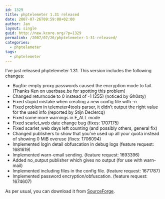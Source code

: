 ```yaml
---
id: 1329
title: phptelemeter 1.31 released
date: 2007-07-26T09:59:08+02:00
author: Jan
layout: single
guid: http://new.kcore.org/?p=1329
permalink: /2007/07/26/phptelemeter-1-31-released/
categories:
  - phptelemeter
tags:
  - phptelemeter
---
```

I&#8217;ve just released phptelemeter 1.31. This version includes the following changes:

  * Bugfix: empty proxy passwords caused the encryption mode to fail. (Thanks Ken on userbase.be for spotting this problem)
  * Changed returncode to 0 instead of -1 (255) (noticed by Gh0sty)
  * Fixed stupid mistake when creating a new config file with -n
  * Fixed problem in telemeter4tools parser, it didn&#8217;t output the right value for the used info (reported by Stijn Declercq)
  * Fixed some more warnings in E_ALL mode
  * Fixed scarlet_web date change bug (fixes: 1707175)
  * Fixed scarlet_web days left counting (and possibly others, general fix)
  * Changed publishers to show that you&#8217;ve used up all your quota instead of showing 0 MiB overuse (fixes: 1706094)
  * Implemented login detail obfuscation in debug logs (feature request: 1681619)
  * Implemented warn-email sending. (feature request: 1693396)
  * Added no_output publisher which gives no output (for use with warn-mail)
  * Implemented including files in the config file. (feature request: 1671787)
  * Implemented password encryption/obfuscation. (feature request: 1674607)

As per usual, you can download it from <a href="http://sourceforge.net/projects/phptelemeter" target="_blank">SourceForge</a>.